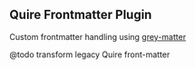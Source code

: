 ## Quire Frontmatter Plugin

Custom frontmatter handling using [grey-matter](https://github.com/jonschlinkert/gray-matter)

@todo transform legacy Quire front-matter
